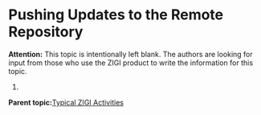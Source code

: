 # Pushing Updates to the Remote Repository

**Attention:** This topic is intentionally left blank. The authors are looking for input from those who use the ZIGI product to write the information for this topic.

1.  
**Parent topic:**[Typical ZIGI Activities](c_typical_zigi_activities.md)

